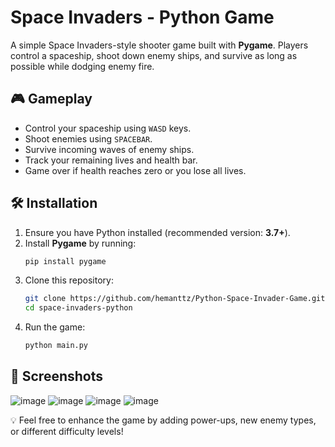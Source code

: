 # Space Invaders - Python Game

A simple Space Invaders-style shooter game built with **Pygame**. Players control a spaceship, shoot down enemy ships, and survive as long as possible while dodging enemy fire.

## 🎮 Gameplay
- Control your spaceship using `WASD` keys.
- Shoot enemies using `SPACEBAR`.
- Survive incoming waves of enemy ships.
- Track your remaining lives and health bar.
- Game over if health reaches zero or you lose all lives.

## 🛠 Installation
1. Ensure you have Python installed (recommended version: **3.7+**).
2. Install **Pygame** by running:
   ```bash
   pip install pygame
   ```
3. Clone this repository:
   ```bash
   git clone https://github.com/hemanttz/Python-Space-Invader-Game.git
   cd space-invaders-python
   ```
4. Run the game:
   ```bash
   python main.py
   ```

## 📸 Screenshots
![image](https://github.com/user-attachments/assets/0d362af8-d134-473d-975f-7b9ec4c5faf2)
![image](https://github.com/user-attachments/assets/cff235a6-4c38-4f21-aa44-2b08e6f1f231)
![image](https://github.com/user-attachments/assets/6c09d7e3-135f-468c-bea9-93f147ff5491)
![image](https://github.com/user-attachments/assets/7bb9c93d-69c7-45ec-83a4-a4ec2e4ad483)



💡 Feel free to enhance the game by adding power-ups, new enemy types, or different difficulty levels!

